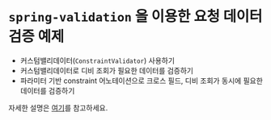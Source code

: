 # `spring-validation` 을 이용한 요청 데이터 검증 예제

- 커스텀밸리데이터(`ConstraintValidator`) 사용하기
- 커스텀밸리데이터로 디비 조회가 필요한 데이터를 검증하기
- 파라미터 기반 constraint 어노테이션으로 크로스 필드, 디비 조회가 동시에 필요한 데이터를 검증하기

자세한 설명은 [여기](https://codeleeks.github.io/blog/posts/springboot/%EC%9A%94%EC%B2%AD%20%EB%8D%B0%EC%9D%B4%ED%84%B0%20%EA%B2%80%EC%A6%9D(Validate)%ED%95%98%EA%B8%B0.md)를 참고하세요.
